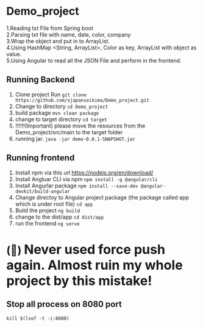 # Demo_project
1.Reading txt File from Spring boot  
2.Parsing txt file with name, date, color, company  
3.Wrap the object and put in to ArrayList.  
4.Using HashMap <String, ArrayList>, Color as key, ArrayList with object as value.  
5.Using Angular to read all the JSON File and perform in the frontend.  

## Running Backend
 1. Clone project 
Run `git clone https://github.com/xjapanseikima/Demo_project.git`
 2. Change to directory 
`cd Demo_project`
 3. build package 
`mvn clean package`
 4. change to target directory 
`cd target`  
 5. !!!!!!(Important) please move the resources from the Demo_project/src/main to the target folder
 6. running jar. 
`java -jar demo-0.0.1-SNAPSHOT.jar`

## Running frontend
1. Install npm via this url
https://nodejs.org/en/download/
2. Install Angluar CLI via npm 
`npm install -g @angular/cli`
3. Install Angurlar package
`npm install --save-dev @angular-devkit/build-angular`
5. Change directoy to Angular project package (the package called app which is under root file) 
`cd app`
5.  Build the project 
`ng build`
6. change to the dist/app 
`cd dist/app`
7. run the frontend 
`ng serve`
#  (&#x1F534;) <span style="font-size:larger;">Never used force push again. Almost ruin my whole project by this mistake!</span>




## Stop all process on 8080 port
`kill $(lsof -t -i:8080)`
